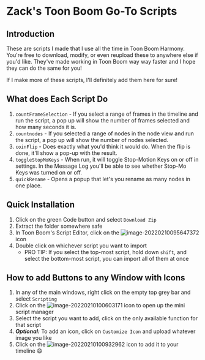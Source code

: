 # Zack's Toon Boom Go-To Scripts

## Introduction

These are scripts I made that I use all the time in Toon Boom Harmony. You're free to download, modify, or even reupload these to anywhere else if you'd like. They've made working in Toon Boom way way faster and I hope they can do the same for you!

If I make more of these scripts, I'll definitely add them here for sure!

## What does Each Script Do

1. `countFrameSelection` - If you select a range of frames in the timeline and run the script, a pop up will show the number of frames selected and how many seconds it is. 
1. `countnodes` - If you selected a range of nodes in the node view and run the script, a pop up will show the number of nodes selected.
2. `coinFlip` - Does exactly what you'd think it would do. When the flip is done, it'll show a pop-up with the result.
3. `toggleStopMoKeys` - When run, it will toggle Stop-Motion Keys on or off in settings. In the Message Log you'll be able to see whether Stop-Mo Keys was turned on or off. 
5. `quickRename` - Opens a popup that let's you rename as many nodes in one place.

## Quick Installation

1. Click on the green Code button and select `Download Zip`
2. Extract the folder somewhere safe
3. In Toon Boom's Script Editor, click on the ![image-20220210095647372](https://i.ibb.co/pnYPM7n/image-20220210095647372.png) icon
4. Double click on whichever script you want to import
   - PRO TIP: If you select the top-most script, hold down `shift`, and select the bottom-most script, you can import all of them at once

## How to add Buttons  to any Window with Icons

1. In any of the main windows, right click on the empty top grey bar and select `Scripting`
2. Click on the ![image-20220210100603171](https://i.ibb.co/QpV43SG/image-20220210100603171.png) icon to open up the mini script manager
3. Select the script you want to add, click on the only available function for that script
4. ***Optional:*** To add an icon, click on `Customize Icon` and upload whatever image you like
5. Click on the ![image-20220210100932962](https://i.ibb.co/2K3L7n9/image-20220210100932962.png) icon to add it to your timeline :smile:
